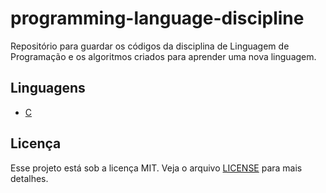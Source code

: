 # programming-language-discipline

Repositório para guardar os códigos da disciplina de Linguagem de Programação e os algoritmos criados para aprender uma nova linguagem. 
## Linguagens

- [C](./c_language)

## Licença

Esse projeto está sob a licença MIT. Veja o arquivo [LICENSE](LICENSE) para mais detalhes.
